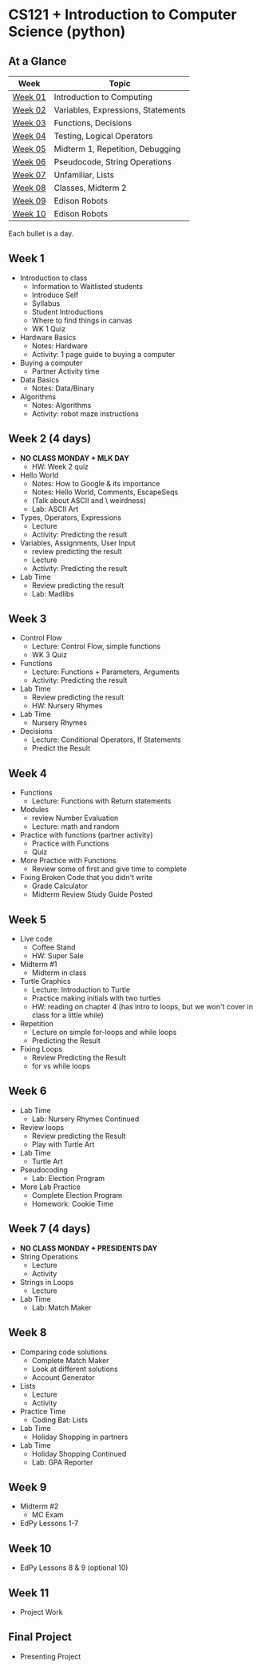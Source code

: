 # CS121 + Introduction to Computer Science (python)

## At a Glance

| Week                | Topic
|---------------------|-----------------------------------------
| [Week 01](#week-1)  | Introduction to Computing
| [Week 02](#week-2)  | Variables, Expressions, Statements
| [Week 03](#week-3)  | Functions, Decisions
| [Week 04](#week-4)  | Testing, Logical Operators
| [Week 05](#week-5)  | Midterm 1, Repetition, Debugging
| [Week 06](#week-6)  | Pseudocode, String Operations
| [Week 07](#week-7)  | Unfamiliar, Lists
| [Week 08](#week-8)  | Classes, Midterm 2
| [Week 09](#week-9)  | Edison Robots
| [Week 10](#week-10) | Edison Robots

Each bullet is a day.

## Week 1
+ Introduction to class
  - Information to Waitlisted students
  - Introduce Self
  - Syllabus
  - Student Introductions
  - Where to find things in canvas
  - WK 1 Quiz
+ Hardware Basics
  - Notes: Hardware
  - Activity: 1 page guide to buying a computer
+ Buying a computer
  - Partner Activity time
+ Data Basics
  - Notes: Data/Binary
+ Algorithms
  - Notes: Algorithms
  - Activity: robot maze instructions

## Week 2 (4 days)
+ **NO CLASS MONDAY + MLK DAY**
  - HW: Week 2 quiz
+ Hello World
  - Notes: How to Google & its importance
  - Notes: Hello World, Comments, EscapeSeqs
  - (Talk about ASCII and \\ weirdness)
  - Lab: ASCII Art
+ Types, Operators, Expressions
  - Lecture
  - Activity: Predicting the result
+ Variables, Assignments, User Input
  - review predicting the result
  - Lecture
  - Activity: Predicting the result
+ Lab Time
  - Review predicting the result
  - Lab: Madlibs

## Week 3
+ Control Flow
  - Lecture: Control Flow, simple functions
  - WK 3 Quiz
+ Functions
  - Lecture: Functions + Parameters, Arguments
  - Activity: Predicting the result
+ Lab Time
  - Review predicting the result
  - HW: Nursery Rhymes
+ Lab Time
  - Nursery Rhymes
+ Decisions
  - Lecture: Conditional Operators, If Statements
  - Predict the Result

## Week 4
+ Functions
  - Lecture: Functions with Return statements
+ Modules
  - review Number Evaluation
  - Lecture: math and random
+ Practice with functions (partner activity)
  - Practice with Functions
  - Quiz
+ More Practice with Functions
  - Review some of first and give time to complete
+ Fixing Broken Code that you didn't write
  - Grade Calculator
  - Midterm Review Study Guide Posted

## Week 5
+ Live code
  - Coffee Stand
  - HW: Super Sale
+ Midterm \#1
  - Midterm in class
+ Turtle Graphics
  + Lecture: Introduction to Turtle
  + Practice making initials with two turtles
  + HW: reading on chapter 4 (has intro to loops, but we won't cover in class for a little while)
+ Repetition
  - Lecture on simple for-loops and while loops
  - Predicting the Result
+ Fixing Loops
  - Review Predicting the Result
  - for vs while loops

## Week 6
+ Lab Time
  - Lab: Nursery Rhymes Continued
+ Review loops
  - Review predicting the Result
  - Play with Turtle Art
+ Lab Time
  - Turtle Art
+ Pseudocoding
  - Lab: Election Program
+ More Lab Practice
  - Complete Election Program
  - Homework: Cookie Time

## Week 7 (4 days)
+ **NO CLASS MONDAY + PRESIDENTS DAY**
+ String Operations
  - Lecture
  - Activity
+ Strings in Loops
  - Lecture
+ Lab Time
  - Lab: Match Maker

## Week 8
+ Comparing code solutions
  - Complete Match Maker
  - Look at different solutions
  - Account Generator
+ Lists
  - Lecture
  - Activity
+ Practice Time
  - Coding Bat: Lists
+ Lab Time
  - Holiday Shopping in partners
+ Lab Time
  - Holiday Shopping Continued
  - Lab: GPA Reporter

## Week 9
+ Midterm \#2
  - MC Exam
+ EdPy Lessons 1-7

## Week 10
+ EdPy Lessons 8 & 9 (optional 10)

## Week 11
+ Project Work

## Final Project
+ Presenting Project
